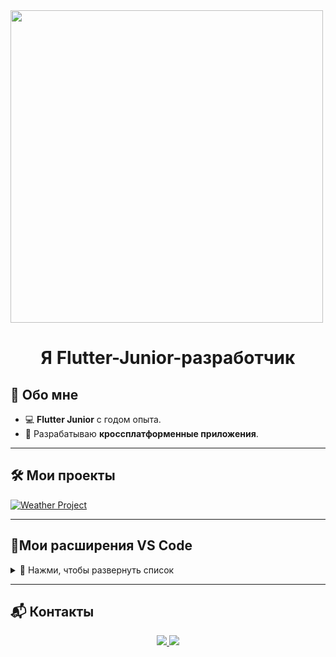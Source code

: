 <img src="https://user-images.githubusercontent.com/74038190/225813708-98b745f2-7d22-48cf-9150-083f1b00d6c9.gif" width="500"/>

<h1 align="center"> Я Flutter-Junior-разработчик</h1>

## 🚀 Обо мне  
- 💻 **Flutter Junior** с годом опыта.  
- 📱 Разрабатываю **кроссплатформенные приложения**.  

---

## 🛠 Мои проекты  
[![Weather Project](https://img.shields.io/badge/Weather_Project-blue?style=for-the-badge)](https://github.com/ZergProger/Weather_Project)  

---

## 🔌Мои расширения VS Code  
<details>
  <summary>🔹 Нажми, чтобы развернуть список</summary>
  
  [![Awesome Flutter Snippets](https://img.shields.io/badge/Awesome_Flutter_Snippets-blue?style=for-the-badge)](https://marketplace.visualstudio.com/items?itemName=Nash.awesome-flutter-snippets)  
  [![bloc](https://img.shields.io/badge/bloc-blue?style=for-the-badge)](https://marketplace.visualstudio.com/items?itemName=FelixAngelov.bloc)  
  [![Code Spell Checker](https://img.shields.io/badge/Code_Spell_Checker-blue?style=for-the-badge)](https://marketplace.visualstudio.com/items?itemName=streetsidesoftware.code-spell-checker)  
  [![Flutter](https://img.shields.io/badge/Flutter-blue?style=for-the-badge)](https://marketplace.visualstudio.com/items?itemName=Dart-Code.flutter)  
  [![Dart](https://img.shields.io/badge/Dart-blue?style=for-the-badge)](https://marketplace.visualstudio.com/items?itemName=Dart-Code.dart-code)  
  [![Discord Presence](https://img.shields.io/badge/Discord_Presence-blue?style=for-the-badge)](https://marketplace.visualstudio.com/items?itemName=icrawl.discord-vscode)  
  [![Error Lens](https://img.shields.io/badge/Error_Lens-blue?style=for-the-badge)](https://marketplace.visualstudio.com/items?itemName=usernamehw.errorlens)  
  [![Flutter Helpers](https://img.shields.io/badge/Flutter_Helpers-blue?style=for-the-badge)](https://marketplace.visualstudio.com/items?itemName=aksharpatel47.vscode-flutter-helper)  
  [![Flutter Intl](https://img.shields.io/badge/Flutter_Intl-blue?style=for-the-badge)](https://marketplace.visualstudio.com/items?itemName=localizely.flutter-intl)  
  [![Flutter Widget Snippets](https://img.shields.io/badge/Flutter_Widget_Snippets-blue?style=for-the-badge)](https://marketplace.visualstudio.com/items?itemName=alexisvt.flutter-snippets)  
  [![WakaTime](https://img.shields.io/badge/WakaTime-blue?style=for-the-badge)](https://marketplace.visualstudio.com/items?itemName=WakaTime.vscode-wakatime)  
  [![Version Lens](https://img.shields.io/badge/Version_Lens-blue?style=for-the-badge)](https://marketplace.visualstudio.com/items?itemName=pflannery.vscode-versionlens)  

</details>  

---

## 📬 Контакты  
<p align="center">
  <a href="https://t.me/LytiZERG">
    <img src="https://img.shields.io/badge/Telegram-2CA5E0?style=for-the-badge&logo=telegram&logoColor=white"/>
  </a>
  <a href="https://discord.com/users/happy_zerg">
    <img src="https://img.shields.io/badge/Discord-5865F2?style=for-the-badge&logo=discord&logoColor=white"/>
  </a>
</p>
